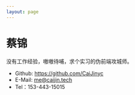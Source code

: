 ```yaml
---
layout: page
---
```


# 蔡锦
没有工作经验，嗷嗷待哺，求个实习的伪前端攻城师。

* Github: https://github.com/CaiJinyc
* E-Mail: me@caijin.tech
* Tel：153-443-15015